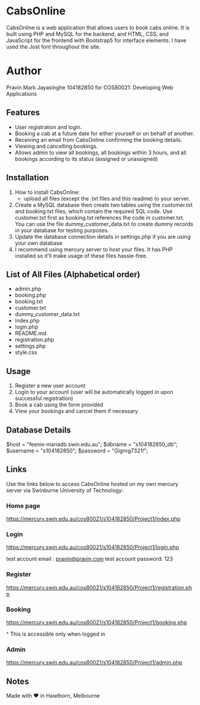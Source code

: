 # CabsOnline

CabsOnline is a web application that allows users to book cabs online. It is built using PHP and MySQL for the backend, and HTML, CSS, and JavaScript for the frontend with Bootstrap5 for interface elements. I have used the Jost font throughout the site.

# Author

Pravin Mark Jayasinghe
104182850
for COS80021: Developing Web Applications

## Features

- User registration and login.
- Booking a cab at a future date for either yourself or on behalf of another.
- Receiving an email from CabsOnline confirming the booking details.
- Viewing and cancelling bookings.
- Allows admin to view all bookings, all bookings within 3 hours, and all bookings according to its status (assigned or unassigned)

## Installation

1. How to install CabsOnline:
   - upload all files (except the .txt files and this readme) to your server.
2. Create a MySQL database then create two tables using the customer.txt and booking.txt files, which contain the required SQL code. Use customer.txt first as booking.txt references the code in customer.txt. You can use the file dummy_customer_data.txt to create dummy records in your database for testing purposes.
3. Update the database connection details in settings.php if you are using your own database
4. I recommend using mercury server to host your files. It has PHP installed so it'll make usage of these files hassle-free.

## List of All Files (Alphabetical order)

- admin.php
- booking.php
- booking.txt
- customer.txt
- dummy_customer_data.txt
- index.php
- login.php
- README.md
- registration.php
- settings.php
- style.css

## Usage

1. Register a new user account
2. Login to your account (user will be automatically logged in upon successful registration)
3. Book a cab using the form provided
4. View your bookings and cancel them if necessary

## Database Details

$host = "feenix-mariadb.swin.edu.au";
$dbname = "s104182850_db";
$username = "s104182850";
$password = "Gignrg7321!";

## Links

Use the links below to access CabsOnline hosted on my own mercury server via Swinburne University of Technology:

### Home page

https://mercury.swin.edu.au/cos80021/s104182850/Project1/index.php

### Login

https://mercury.swin.edu.au/cos80021/s104182850/Project1/login.php

test account email : pravin@pravin.com
test account password: 123

### Register

https://mercury.swin.edu.au/cos80021/s104182850/Project1/registration.php

### Booking

https://mercury.swin.edu.au/cos80021/s104182850/Project1/booking.php

^ This is accessible only when logged in

### Admin

https://mercury.swin.edu.au/cos80021/s104182850/Project1/admin.php

## Notes

Made with ♥︎ in Hawthorn, Melbourne

